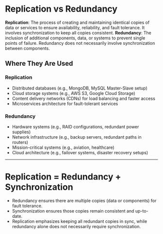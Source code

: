 # Replication vs Redundancy
**Replication**: The process of creating and maintaining identical copies of data or services to ensure availability, reliability, and fault tolerance. It involves synchronization to keep all copies consistent.
**Redundancy**: The inclusion of additional components, data, or systems to prevent single points of failure. Redundancy does not necessarily involve synchronization between components.


## Where They Are Used
### Replication
- Distributed databases (e.g., MongoDB, MySQL Master-Slave setup)
- Cloud storage systems (e.g., AWS S3, Google Cloud Storage)
- Content delivery networks (CDNs) for load balancing and faster access
- Microservices architecture for fault-tolerant services
### Redundancy
- Hardware systems (e.g., RAID configurations, redundant power supplies)
- Network infrastructure (e.g., backup servers, redundant paths in routers)
- Mission-critical systems (e.g., aviation, healthcare)
- Cloud architecture (e.g., failover systems, disaster recovery setups)

---
# Replication = Redundancy + Synchronization

- Redundancy ensures there are multiple copies (data or components) for fault tolerance.
- Synchronization ensures those copies remain consistent and up-to-date.
- Replication emphasizes keeping all redundant copies in sync, while redundancy alone does not necessarily require synchronization.